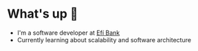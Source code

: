 # What's up 👋

- I'm a software developer at [Efí Bank](https://sejaefi.com.br/sobre-a-efi/)
- Currently learning about scalability and software architecture

[linkedin]: https://www.linkedin.com/in/gustagcosta/

